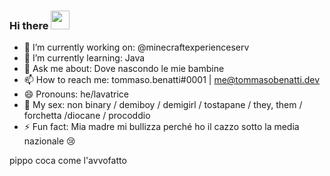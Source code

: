 ### Hi there <img src="https://raw.githubusercontent.com/MartinHeinz/MartinHeinz/master/wave.gif" width="30px">


- 🔭 I’m currently working on: @minecraftexperienceserv
- 🌱 I’m currently learning: Java
- 💬 Ask me about: Dove nascondo le mie bambine
- 📫 How to reach me: tommaso.benatti#0001 | me@tommasobenatti.dev
- 😄 Pronouns: he/lavatrice
- 🧱 My sex: non binary / demiboy / demigirl / tostapane / they, them / forchetta /diocane / procoddio
- ⚡ Fun fact: Mia madre mi bullizza perché ho il cazzo sotto la media nazionale 😢

pippo coca come l'avvofatto
